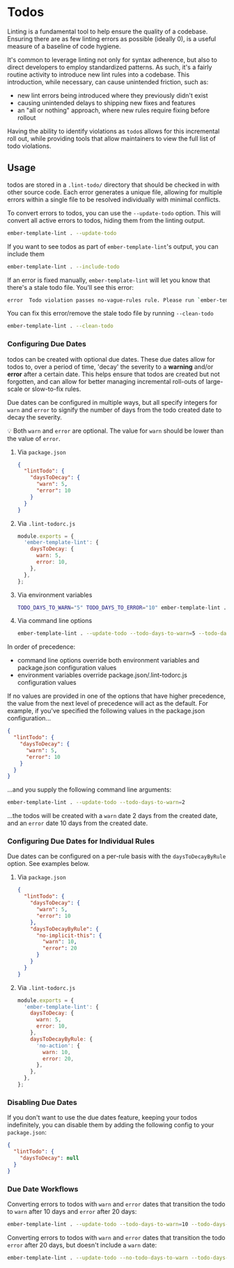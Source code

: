 # Todos

Linting is a fundamental tool to help ensure the quality of a codebase. Ensuring there are as few linting errors as possible (ideally 0), is a useful measure of a baseline of code hygiene.

It's common to leverage linting not only for syntax adherence, but also to direct developers to employ standardized patterns. As such, it's a fairly routine activity to introduce new lint rules into a codebase. This introduction, while necessary, can cause unintended friction, such as:

- new lint errors being introduced where they previously didn't exist
- causing unintended delays to shipping new fixes and features
- an "all or nothing" approach, where new rules require fixing before rollout

Having the ability to identify violations as `todo`s allows for this incremental roll out, while providing tools that allow maintainers to view the full list of todo violations.

## Usage

todos are stored in a `.lint-todo/` directory that should be checked in with other source code. Each error generates a unique file, allowing for multiple errors within a single file to be resolved individually with minimal conflicts.

To convert errors to todos, you can use the `--update-todo` option. This will convert all active errors to todos, hiding them from the linting output.

```bash
ember-template-lint . --update-todo
```

If you want to see todos as part of `ember-template-lint`'s output, you can include them

```bash
ember-template-lint . --include-todo
```

If an error is fixed manually, `ember-template-lint` will let you know that there's a stale todo file. You'll see this error:

```bash
error  Todo violation passes no-vague-rules rule. Please run `ember-template-lint /path/to/file.hbs --clean-todo` to remove this todo from the todo list.
```

You can fix this error/remove the stale todo file by running `--clean-todo`

```bash
ember-template-lint . --clean-todo
```

### Configuring Due Dates

todos can be created with optional due dates. These due dates allow for todos to, over a period of time, 'decay' the severity to a **warning** and/or **error** after a certain date. This helps ensure that todos are created but not forgotten, and can allow for better managing incremental roll-outs of large-scale or slow-to-fix rules.

Due dates can be configured in multiple ways, but all specify integers for `warn` and `error` to signify the number of days from the todo created date to decay the severity.

:bulb: Both `warn` and `error` are optional. The value for `warn` should be lower than the value of `error`.

1. Via `package.json`

   ```json
   {
     "lintTodo": {
       "daysToDecay": {
         "warn": 5,
         "error": 10
       }
     }
   }
   ```

1. Via `.lint-todorc.js`

   ```js
   module.exports = {
     'ember-template-lint': {
       daysToDecay: {
         warn: 5,
         error: 10,
       },
     },
   };
   ```

1. Via environment variables

   ```bash
   TODO_DAYS_TO_WARN="5" TODO_DAYS_TO_ERROR="10" ember-template-lint . --update-todo
   ```

1. Via command line options

   ```bash
   ember-template-lint . --update-todo --todo-days-to-warn=5 --todo-days-to-error=10
   ```

In order of precedence:

- command line options override both environment variables and package.json configuration values
- environment variables override package.json/.lint-todorc.js configuration values

If no values are provided in one of the options that have higher precedence, the value from the next level of precedence will act as the default. For example, if you've specified the following values in the package.json configuration...

```json
{
  "lintTodo": {
    "daysToDecay": {
      "warn": 5,
      "error": 10
    }
  }
}
```

...and you supply the following command line arguments:

```bash
ember-template-lint . --update-todo --todo-days-to-warn=2
```

...the todos will be created with a `warn` date 2 days from the created date, and an `error` date 10 days from the created date.

### Configuring Due Dates for Individual Rules

Due dates can be configured on a per-rule basis with the `daysToDecayByRule` option. See examples below.

1. Via `package.json`

   ```json
   {
     "lintTodo": {
       "daysToDecay": {
         "warn": 5,
         "error": 10
       },
       "daysToDecayByRule": {
         "no-implicit-this": {
           "warn": 10,
           "error": 20
         }
       }
     }
   }
   ```

1. Via `.lint-todorc.js`

   ```js
   module.exports = {
     'ember-template-lint': {
       daysToDecay: {
         warn: 5,
         error: 10,
       },
       daysToDecayByRule: {
         'no-action': {
           warn: 10,
           error: 20,
         },
       },
     },
   };
   ```

### Disabling Due Dates

If you don't want to use the due dates feature, keeping your todos indefinitely, you can disable them by adding the following config to your `package.json`:

```json
{
  "lintTodo": {
    "daysToDecay": null
  }
}
```

### Due Date Workflows

Converting errors to todos with `warn` and `error` dates that transition the todo to `warn` after 10 days and `error` after 20 days:

```bash
ember-template-lint . --update-todo --todo-days-to-warn=10 --todo-days-to-error=20
```

Converting errors to todos with `warn` and `error` dates that transition the todo `error` after 20 days, but doesn't include a `warn` date:

```bash
ember-template-lint . --update-todo --no-todo-days-to-warn --todo-days-to-error=20
```
